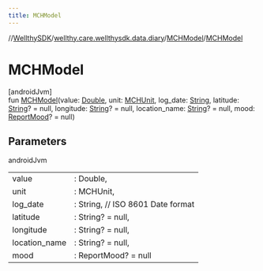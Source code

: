 ```yaml
---
title: MCHModel
---
```

//[WellthySDK](../../../index.html)/[wellthy.care.wellthysdk.data.diary](../index.html)/[MCHModel](index.html)/[MCHModel](-m-c-h-model.html)



# MCHModel



[androidJvm]\
fun [MCHModel](-m-c-h-model.html)(value: [Double](https://kotlinlang.org/api/latest/jvm/stdlib/kotlin/-double/index.html), unit: [MCHUnit](../-m-c-h-unit/index.html), log_date: [String](https://kotlinlang.org/api/latest/jvm/stdlib/kotlin/-string/index.html), latitude: [String](https://kotlinlang.org/api/latest/jvm/stdlib/kotlin/-string/index.html)? = null, longitude: [String](https://kotlinlang.org/api/latest/jvm/stdlib/kotlin/-string/index.html)? = null, location_name: [String](https://kotlinlang.org/api/latest/jvm/stdlib/kotlin/-string/index.html)? = null, mood: [ReportMood](../-report-mood/index.html)? = null)



## Parameters


androidJvm

| | |
|---|---|
| value | : Double, |
| unit | : MCHUnit, |
| log_date | : String, // ISO 8601 Date format |
| latitude | : String? = null, |
| longitude | : String? = null, |
| location_name | : String? = null, |
| mood | : ReportMood? = null |




